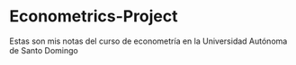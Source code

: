 # Econometrics-Project
Estas son mis notas del curso de econometría en la Universidad Autónoma de Santo Domingo
